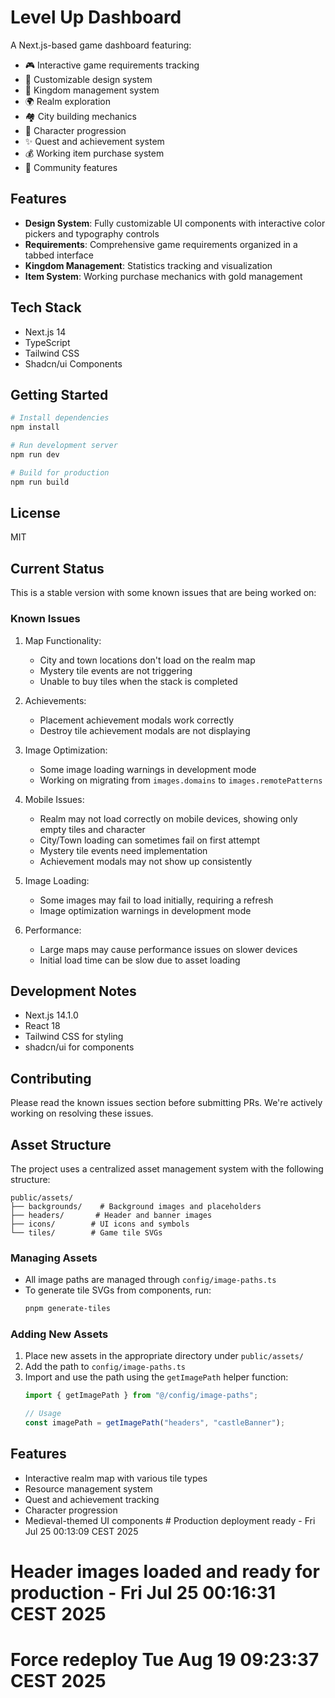 # Level Up Dashboard

A Next.js-based game dashboard featuring:

- 🎮 Interactive game requirements tracking
- 🎨 Customizable design system
- 🏰 Kingdom management system
- 🌍 Realm exploration
- 🏘️ City building mechanics
- 👤 Character progression
- ✨ Quest and achievement system
- 💰 Working item purchase system
- 🤝 Community features

## Features

- **Design System**: Fully customizable UI components with interactive color pickers and typography controls
- **Requirements**: Comprehensive game requirements organized in a tabbed interface
- **Kingdom Management**: Statistics tracking and visualization
- **Item System**: Working purchase mechanics with gold management

## Tech Stack

- Next.js 14
- TypeScript
- Tailwind CSS
- Shadcn/ui Components

## Getting Started

```bash
# Install dependencies
npm install

# Run development server
npm run dev

# Build for production
npm run build
```

## License

MIT

## Current Status

This is a stable version with some known issues that are being worked on:

### Known Issues

1. Map Functionality:
   - City and town locations don't load on the realm map
   - Mystery tile events are not triggering
   - Unable to buy tiles when the stack is completed

2. Achievements:
   - Placement achievement modals work correctly
   - Destroy tile achievement modals are not displaying

3. Image Optimization:
   - Some image loading warnings in development mode
   - Working on migrating from `images.domains` to `images.remotePatterns`

4. Mobile Issues:
   - Realm may not load correctly on mobile devices, showing only empty tiles and character
   - City/Town loading can sometimes fail on first attempt
   - Mystery tile events need implementation
   - Achievement modals may not show up consistently

5. Image Loading:
   - Some images may fail to load initially, requiring a refresh
   - Image optimization warnings in development mode

6. Performance:
   - Large maps may cause performance issues on slower devices
   - Initial load time can be slow due to asset loading

## Development Notes

- Next.js 14.1.0
- React 18
- Tailwind CSS for styling
- shadcn/ui for components

## Contributing

Please read the known issues section before submitting PRs. We're actively working on resolving these issues.

## Asset Structure

The project uses a centralized asset management system with the following structure:

```
public/assets/
├── backgrounds/    # Background images and placeholders
├── headers/       # Header and banner images
├── icons/        # UI icons and symbols
└── tiles/        # Game tile SVGs
```

### Managing Assets

- All image paths are managed through `config/image-paths.ts`
- To generate tile SVGs from components, run:
  ```bash
  pnpm generate-tiles
  ```

### Adding New Assets

1. Place new assets in the appropriate directory under `public/assets/`
2. Add the path to `config/image-paths.ts`
3. Import and use the path using the `getImagePath` helper function:
   ```typescript
   import { getImagePath } from "@/config/image-paths";
   
   // Usage
   const imagePath = getImagePath("headers", "castleBanner");
   ```

## Features

- Interactive realm map with various tile types
- Resource management system
- Quest and achievement tracking
- Character progression
- Medieval-themed UI components # Production deployment ready - Fri Jul 25 00:13:09 CEST 2025
# Header images loaded and ready for production - Fri Jul 25 00:16:31 CEST 2025
# Force redeploy Tue Aug 19 09:23:37 CEST 2025
